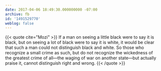 ```yaml
---
date: 2017-04-06 18:49:30.000000000 -07:00
archive: fb
id: '1491529770'
weblog: false
---
```


{{< quote cite="Mozi" >}}
If a man on seeing a little black were to say it is black, but on seeing a lot of black were to say it is white, it would be clear that such a man could not distinguish black and white. So those who recognize a small crime as such, but do not recognize the wickedness of the greatest crime of all—the waging of war on another state—but actually praise it, cannot distinguish right and wrong.
{{< /quote >}}
